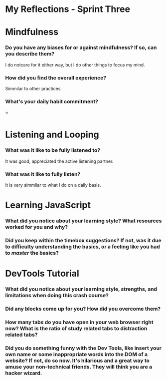 # My Reflections - Sprint Three

# Mindfulness 

### Do you have any biases for or against mindfulness? If so, can you describe them?
I do notcare for it either way, but I do other things to focus my mind.


### How did you find the overall experience? 
Simmilar to other practices.


### What's your daily habit commitment? 
⭐



# Listening and Looping 

### What was it like to be fully listened to? 
It was good, appreciated the active listening partner.


### What was it like to fully listen?
It is very simmilar to what I do on a daily basis.
    




# Learning JavaScript

### What did you notice about your learning style? What resources worked for you and why? 



### Did you keep within the timebox suggestions? If not, was it due to difficulty understanding the basics, or a feeling like you had to _master_ the basics?






# DevTools Tutorial

### What did you notice about your learning style, strengths, and limitations when doing this crash course?



### Did any blocks come up for you? How did you overcome them?



### How many tabs do you have open in your web browser right now? What is the ratio of study related tabs to distraction related tabs?



### Did you do something funny with the Dev Tools, like insert your own name or some inappropriate words into the DOM of a website? If not, do so now. It's hilarious and a great way to amuse your non-technical friends. They will think you are a hacker wizard.



